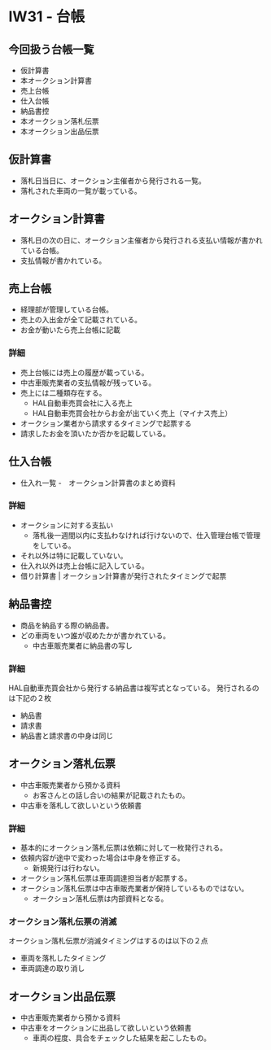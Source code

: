 # IW31 - 台帳
## 今回扱う台帳一覧
- 仮計算書
- 本オークション計算書
- 売上台帳
- 仕入台帳
- 納品書控
- 本オークション落札伝票
- 本オークション出品伝票


## 仮計算書
- 落札日当日に、オークション主催者から発行される一覧。
- 落札された車両の一覧が載っている。

## オークション計算書
- 落札日の次の日に、オークション主催者から発行される支払い情報が書かれている台帳。
- 支払情報が書かれている。

## 売上台帳
- 経理部が管理している台帳。
- 売上の入出金が全て記載されている。
- お金が動いたら売上台帳に記載

### 詳細
- 売上台帳には売上の履歴が載っている。
- 中古車販売業者の支払情報が残っている。
- 売上には二種類存在する。
    - HAL自動車売買会社に入る売上
    - HAL自動車売買会社からお金が出ていく売上（マイナス売上）
- オークション業者から請求するタイミングで起票する
- 請求したお金を頂いたか否かを記載している。

## 仕入台帳
- 仕入れ一覧
-　オークション計算書のまとめ資料

### 詳細
- オークションに対する支払い
    - 落札後一週間以内に支払わなければ行けないので、仕入管理台帳で管理をしている。
- それ以外は特に記載していない。
- 仕入れ以外は売上台帳に記入している。
- 借り計算書 | オークション計算書が発行されたタイミングで起票

## 納品書控
- 商品を納品する際の納品書。
- どの車両をいつ誰が収めたかが書かれている。
    - 中古車販売業者に納品書の写し

### 詳細
HAL自動車売買会社から発行する納品書は複写式となっている。
 発行されるのは下記の２枚
- 納品書
- 請求書
- 納品書と請求書の中身は同じ

## オークション落札伝票
- 中古車販売業者から預かる資料
    - お客さんとの話し合いの結果が記載されたもの。
- 中古車を落札して欲しいという依頼書

### 詳細
- 基本的にオークション落札伝票は依頼に対して一枚発行される。
- 依頼内容が途中で変わった場合は中身を修正する。
    - 新規発行は行わない。
- オークション落札伝票は車両調達担当者が起票する。
- オークション落札伝票は中古車販売業者が保持しているものではない。
    - オークション落札伝票は内部資料となる。
### オークション落札伝票の消滅
オークション落札伝票が消滅タイミングはするのは以下の２点
- 車両を落札したタイミング
- 車両調達の取り消し

## オークション出品伝票
- 中古車販売業者から預かる資料
- 中古車をオークションに出品して欲しいという依頼書
    - 車両の程度、具合をチェックした結果を起こしたもの。
